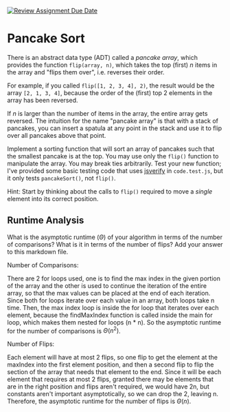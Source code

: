 [![Review Assignment Due Date](https://classroom.github.com/assets/deadline-readme-button-24ddc0f5d75046c5622901739e7c5dd533143b0c8e959d652212380cedb1ea36.svg)](https://classroom.github.com/a/-m0g1A8z)
# Pancake Sort

There is an abstract data type (ADT) called a *pancake array*, which provides
the function `flip(array, n)`, which takes the top (first) $n$ items in the
array and "flips them over", i.e. reverses their order.

For example, if you called `flip([1, 2, 3, 4], 2)`, the result would
be the array  `[2, 1, 3, 4]`, because the order of the (first) top 2
elements in the array has been reversed.

If $n$ is larger than the number of items in the array, the entire array gets
reversed. The intuition for the name "pancake array" is that with a stack of
pancakes, you can insert a spatula at any point in the stack and use it to flip
over all pancakes above that point.

Implement a sorting function that will sort an array of pancakes such that the
smallest pancake is at the top. You may use only the `flip()` function to
manipulate the array. You may break ties arbitrarily. Test your new function;
I've provided some basic testing code that uses
[jsverify](https://jsverify.github.io/) in `code.test.js`, but it only tests
`pancakeSort()`, not `flip()`.

Hint: Start by thinking about the calls to `flip()` required to move a *single*
element into its correct position.

## Runtime Analysis

What is the asymptotic runtime ($\Theta$) of your algorithm in terms of the
number of comparisons? What is it in terms of the number of flips? Add your
answer to this markdown file.

Number of Comparisons:

There are 2 for loops used, one is to find the max index in the given portion of the array 
and the other is used to continue the iteration of the entire array, so that the max values
can be placed at the end of each iteration. Since both for loops iterate over each value in 
an array, both loops take n time. Then, the max index loop is inside the for loop that iterates
over each element, because the findMaxIndex function is called inside the main for loop, which makes 
them nested for loops (n * n). So the asymptotic runtime for the number of comparisons is $\Theta(n^2)$.

Number of Flips:

Each element will have at most 2 flips, so one flip to get the element at the maxIndex
into the first element position, and then a second flip to flip the section of the array
that needs that element to the end. Since it will be each element that requires
at most 2 flips, granted there may be elements that are in the right position and flips aren't 
required, we would have 2n, but constants aren't important asymptotically, so we can drop 
the 2, leaving n. Therefore, the asymptotic runtime for the number of flips is $\Theta(n)$.
